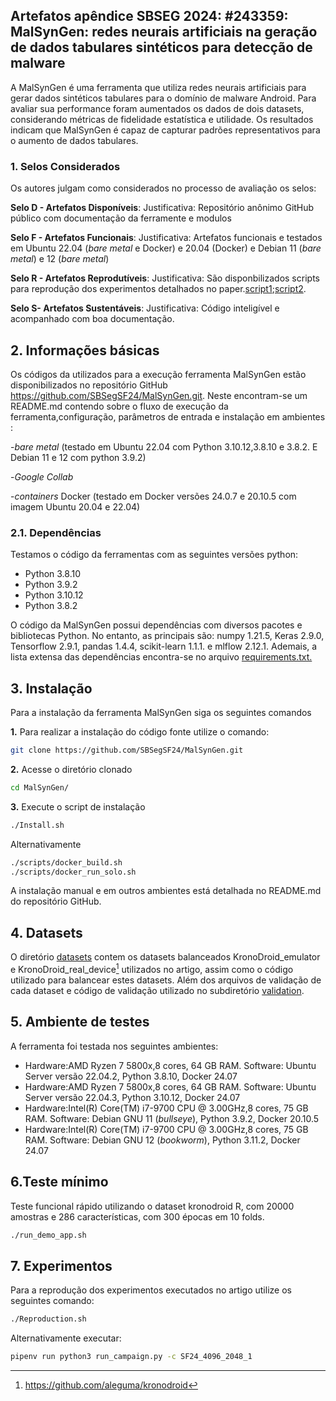 ## Artefatos apêndice SBSEG 2024: #243359: MalSynGen: redes neurais artificiais na geração de dados tabulares sintéticos para detecção de malware
A MalSynGen  é uma ferramenta que utiliza redes neurais artificiais para gerar dados sintéticos tabulares para o domínio de malware Android.
Para avaliar sua performance foram aumentados os dados de dois datasets, considerando métricas de fidelidade estatística e utilidade. 
Os resultados indicam que MalSynGen é capaz de capturar padrões representativos para o aumento de dados tabulares.

### 1. Selos Considerados
Os autores julgam como considerados no processo de avaliação os selos:

**Selo D - Artefatos Disponíveis**:
Justificativa: Repositório  anônimo  GitHub público com documentação da ferramente e modulos

**Selo F - Artefatos Funcionais**:
Justificativa: Artefatos funcionais e testados em Ubuntu 22.04 (*bare metal* e Docker) e 20.04 (Docker) e Debian  11 (*bare metal*) e 12 (*bare metal*)

**Selo R - Artefatos Reprodutíveis**:
Justificativa: São disponbilizados scripts para reprodução dos experimentos detalhados no paper.[script1](https://github.com/SBSegSF24/MalSynGen/blob/e71cec8b62a395ca282528912f21b279e64992c8/run_sf24_experiments.sh);[script2](https://github.com/SBSegSF24/MalSynGen/blob/e71cec8b62a395ca282528912f21b279e64992c8/Reproduction.sh).

**Selo S- Artefatos Sustentáveis**:
Justificativa: Código inteligível e acompanhado com boa documentação.


## 2. Informações básicas
Os códigos da utilizados para a execução ferramenta 
MalSynGen  estão disponibilizados no repositório GitHub https://github.com/SBSegSF24/MalSynGen.git. Neste encontram-se um README.md contendo sobre o fluxo de execução da ferramenta,configuração, parâmetros de entrada e instalação em ambientes :

-*bare metal* (testado em  Ubuntu 22.04 com Python 3.10.12,3.8.10 e 3.8.2. E Debian 11 e 12 com python  3.9.2)

-*Google Collab* 

-*containers* Docker (testado em Docker versões 24.0.7 e 20.10.5 com imagem Ubuntu 20.04 e 22.04)


### 2.1. Dependências
Testamos o código da ferramentas com as seguintes versões python:
- Python 3.8.10
- Python 3.9.2
- Python 3.10.12
- Python 3.8.2 

O código da MalSynGen possui dependências com diversos pacotes e bibliotecas Python.
No entanto, as principais são:
numpy 1.21.5, Keras 2.9.0, Tensorflow 2.9.1, pandas 1.4.4, scikit-learn 1.1.1. e mlflow 2.12.1.
Ademais, a lista extensa das dependências encontra-se no arquivo [requirements.txt.](https://github.com/SBSegSF24/MalSynGen/blob/07c602b7a43a3cd2bf305a684759a45c4e7cc2f1/requirements.txt)


## 3. Instalação 
Para a instalação da ferramenta MalSynGen siga os seguintes comandos

**1.** Para realizar a instalação do código fonte utilize o comando:
```bash
git clone https://github.com/SBSegSF24/MalSynGen.git
  ```
**2.** Acesse o diretório clonado
```bash
cd MalSynGen/
```
**3.** Execute o script de instalação
```bash
./Install.sh
```
Alternativamente
```bash
./scripts/docker_build.sh
./scripts/docker_run_solo.sh
```
A instalação manual e em outros ambientes está detalhada no README.md do repositório GitHub.

## 4. Datasets
O diretório [datasets](https://github.com/SBSegSF24/MalSynGen/tree/0669acd4855a7e268eba045346cf526def3acade/datasets) contem  os datasets balanceados KronoDroid_emulator e KronoDroid_real_device[^1] utilizados no artigo, assim
como o código utilizado para balancear estes datasets. Além dos arquivos de validação de cada dataset e código de validação utilizado no subdiretório [validation](https://github.com/SBSegSF24/MalSynGen/tree/0669acd4855a7e268eba045346cf526def3acade/datasets/validation).
[^1]: https://github.com/aleguma/kronodroid



## 5. Ambiente de testes
A ferramenta foi testada nos seguintes ambientes: 

- Hardware:AMD Ryzen 7 5800x,8 cores, 64 GB RAM. Software: Ubuntu Server versão 22.04.2, Python 3.8.10, Docker 24.07
- Hardware:AMD Ryzen 7 5800x,8 cores, 64 GB RAM. Software: Ubuntu Server versão 22.04.3, Python  3.10.12, Docker 24.07
- Hardware:Intel(R) Core(TM) i7-9700 CPU @ 3.00GHz,8 cores, 75 GB RAM. Software: Debian GNU 11 (*bullseye*), Python 3.9.2, Docker 20.10.5
- Hardware:Intel(R) Core(TM) i7-9700 CPU @ 3.00GHz,8 cores, 75 GB RAM. Software: Debian GNU 12 (*bookworm*), Python 3.11.2, Docker 24.07

## 6.Teste mínimo
Teste funcional rápido utilizando o dataset kronodroid R, com 20000 amostras e 286 características, com 300 épocas em 10 folds.
```bash
./run_demo_app.sh
```
## 7. Experimentos
Para a reprodução dos experimentos executados no artigo utilize os seguintes comando:
```bash
./Reproduction.sh
```
Alternativamente executar:
```bash
pipenv run python3 run_campaign.py -c SF24_4096_2048_1    
```

